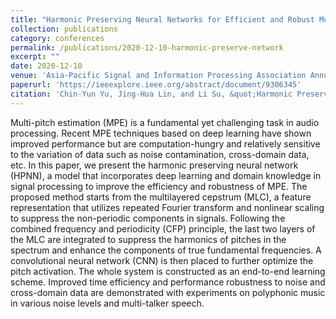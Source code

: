 ```yaml
---
title: "Harmonic Preserving Neural Networks for Efficient and Robust Multipitch Estimation"
collection: publications
category: conferences
permalink: /publications/2020-12-10-harmonic-preserve-network
excerpt: ""
date: 2020-12-10
venue: 'Asia-Pacific Signal and Information Processing Association Annual Summit and Conference (APSIPA ASC)'
paperurl: 'https://ieeexplore.ieee.org/abstract/document/9306345'
citation: 'Chin-Yun Yu, Jing-Hua Lin, and Li Su, &quot;Harmonic Preserving Neural Networks for Efficient and Robust Multipitch Estimation&quot;, <i>Asia-Pacific Signal and Information Processing Association Annual Summit and Conference</i>, December 2020.'
---
```

Multi-pitch estimation (MPE) is a fundamental yet challenging task in audio processing. Recent MPE techniques based on deep learning have shown improved performance but are computation-hungry and relatively sensitive to the variation of data such as noise contamination, cross-domain data, etc. In this paper, we present the harmonic preserving neural network (HPNN), a model that incorporates deep learning and domain knowledge in signal processing to improve the efficiency and robustness of MPE. The proposed method starts from the multilayered cepstrum (MLC), a feature representation that utilizes repeated Fourier transform and nonlinear scaling to suppress the non-periodic components in signals. Following the combined frequency and periodicity (CFP) principle, the last two layers of the MLC are integrated to suppress the harmonics of pitches in the spectrum and enhance the components of true fundamental frequencies. A convolutional neural network (CNN) is then placed to further optimize the pitch activation. The whole system is constructed as an end-to-end learning scheme. Improved time efficiency and performance robustness to noise and cross-domain data are demonstrated with experiments on polyphonic music in various noise levels and multi-talker speech.